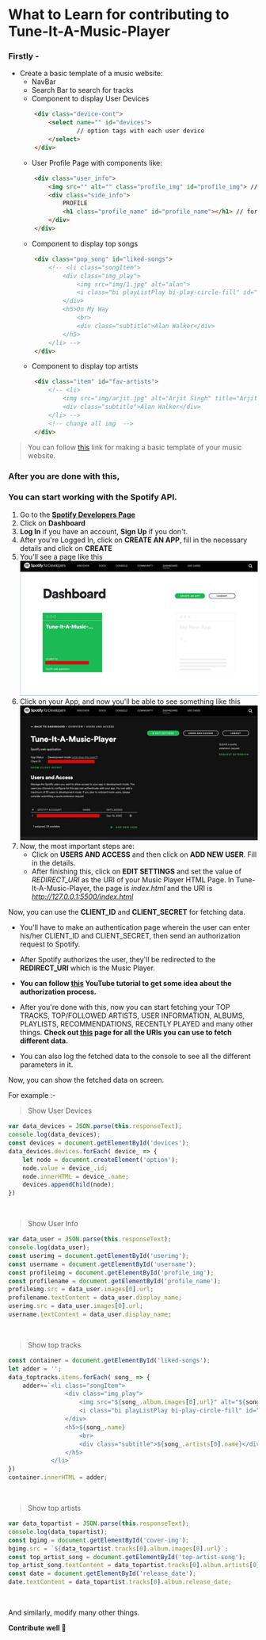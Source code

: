 # What to Learn for contributing to Tune-It-A-Music-Player 

### Firstly - 
* Create a basic template of a music website:
    * NavBar
    * Search Bar to search for tracks
    * Component to display User Devices
    ```html
        <div class="device-cont">
            <select name="" id="devices">
                    // option tags with each user device
            </select>
        </div>
    ```
    * User Profile Page with components like:
    ```html
        <div class="user_info">
            <img src="" alt="" class="profile_img" id="profile_img"> // for user image
            <div class="side_info">
                PROFILE
                <h1 class="profile_name" id="profile_name"></h1> // for user name
            </div>
        </div>
    ```
    * Component to display top songs
    ```html
        <div class="pop_song" id="liked-songs">
            <!-- <li class="songItem">
                <div class="img_play">
                    <img src="img/1.jpg" alt="alan">
                    <i class="bi playListPlay bi-play-circle-fill" id="7"></i>
                </div>
                <h5>On My Way
                    <br>
                    <div class="subtitle">Alan Walker</div>
                </h5>
            </li> -->
        </div>
    ```
    * Component to display top artists
    ```html
        <div class="item" id="fav-artists">
            <!-- <li>
                <img src="img/arjit.jpg" alt="Arjit Singh" title="Arjit Singh">
                <div class="subtitle">Alan Walker</div>
            </li> -->
            <!-- change all img  -->
        </div>
    ```
> You can follow [this](https://youtu.be/OafpiyPa63I) link for making a basic template of your music website.

### After you are done with this,
### You can start working with the Spotify API.

1. Go to the **[Spotify Developers Page](https://developer.spotify.com/)**
2. Click on **Dashboard**
3. **Log In** if you have an account, **Sign Up** if you don't.
4. After you're Logged In, click on **CREATE AN APP**, fill in the necessary details and click on **CREATE**
5. You'll see a page like this
   ![image](learn_imgs/dash.jpeg)
6. Click on your App, and now you'll be able to see something like this
    ![image](learn_imgs/app.jpeg)
7. Now, the most important steps are:
    * Click on **USERS AND ACCESS** and then click on **ADD NEW USER**. Fill in the details.
    * After finishing this, click on **EDIT SETTINGS** and set the value of *REDIRECT_URI* as the URI of your Music Player HTML Page. In Tune-It-A-Music-Player, the page is *index.html* and the URI is *http://127.0.0.1:5500/index.html*

Now, you can use the **CLIENT_ID** and **CLIENT_SECRET** for fetching data.

* You'll have to make an authentication page wherein the user can enter his/her CLIENT_ID and CLIENT_SECRET, then send an authorization request to Spotify.

* After Spotify authorizes the user, they'll be redirected to the **REDIRECT_URI** which is the Music Player.

* **You can follow [this](https://youtu.be/1vR3m0HupGI) YouTube tutorial to get some idea about the authorization process.**

* After you're done with this, now you can start fetching your TOP TRACKS, TOP/FOLLOWED ARTISTS, USER INFORMATION, ALBUMS, PLAYLISTS, RECOMMENDATIONS, RECENTLY PLAYED and many other things. **Check out [this](https://developer.spotify.com/documentation/web-api/reference/#/) page for all the URIs you can use to fetch different data.**

* You can also log the fetched data to the console to see all the different parameters in it.

Now, you can show the fetched data on screen.

For example :-<br/>
> Show User Devices
```js
var data_devices = JSON.parse(this.responseText);
console.log(data_devices);
const devices = document.getElementById('devices');
data_devices.devices.forEach( device_ => {
    let node = document.createElement('option');
    node.value = device_.id;
    node.innerHTML = device_.name;
    devices.appendChild(node);
})
```
<br/>

> Show User Info
```js
var data_user = JSON.parse(this.responseText);
console.log(data_user);
const userimg = document.getElementById('userimg');
const username = document.getElementById('username');
const profileimg = document.getElementById('profile_img');
const profilename = document.getElementById('profile_name');
profileimg.src = data_user.images[0].url;
profilename.textContent = data_user.display_name;
userimg.src = data_user.images[0].url;
username.textContent = data_user.display_name;
```
<br/>

> Show top tracks
```js
const container = document.getElementById('liked-songs');
let adder = '';
data_toptracks.items.forEach( song_ => {
    adder+=`<li class="songItem">
                <div class="img_play">
                    <img src="${song_.album.images[0].url}" alt="${song_.artists[0].name}">
                    <i class="bi playListPlay bi-play-circle-fill" id="${song_.id}" onclick="songClick('${song_.id}')"></i>
                </div>
                <h5>${song_.name}
                    <br>
                    <div class="subtitle">${song_.artists[0].name}</div>
                </h5>
            </li>`
})
container.innerHTML = adder;
```
<br/>

> Show top artists
```js
var data_topartist = JSON.parse(this.responseText);
console.log(data_topartist);
const bgimg = document.getElementById('cover-img');
bgimg.src = `${data_topartist.tracks[0].album.images[0].url}`;
const top_artist_song = document.getElementById('top-artist-song');
top_artist_song.textContent = data_topartist.tracks[0].album.artists[0].name + ' - ' + data_topartist.tracks[0].name ;
const date = document.getElementById('release_date');
date.textContent = data_topartist.tracks[0].album.release_date;
```
<br/>

And similarly, modify many other things.

**Contribute well 🚀**